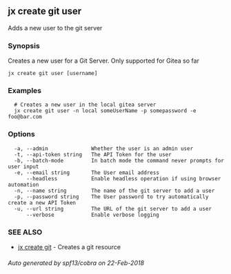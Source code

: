 ## jx create git user

Adds a new user to the git server

### Synopsis


Creates a new user for a Git Server. Only supported for Gitea so far

```
jx create git user [username]
```

### Examples

```
  # Creates a new user in the local gitea server
  jx create git user -n local someUserName -p somepassword -e foo@bar.com
```

### Options

```
  -a, --admin              Whether the user is an admin user
  -t, --api-token string   The API Token for the user
  -b, --batch-mode         In batch mode the command never prompts for user input
  -e, --email string       The User email address
      --headless           Enable headless operation if using browser automation
  -n, --name string        The name of the git server to add a user
  -p, --password string    The User password to try automatically create a new API Token
  -u, --url string         The URL of the git server to add a user
      --verbose            Enable verbose logging
```

### SEE ALSO
* [jx create git](jx_create_git.md)	 - Creates a git resource

###### Auto generated by spf13/cobra on 22-Feb-2018

